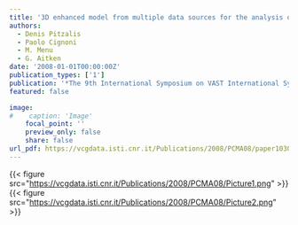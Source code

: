 ```yaml
---
title: '3D enhanced model from multiple data sources for the analysis of the Cylinder seal of Ibni-Sharrum'
authors:
  - Denis Pitzalis
  - Paolo Cignoni
  - M. Menu
  - G. Aitken
date: '2008-01-01T00:00:00Z'
publication_types: ['1']
publication: '*The 9th International Symposium on VAST International Symposium on Virtual Reality, Archaeology and Cultural Heritage*'
featured: false

image:
#    caption: 'Image'
    focal_point: ''
    preview_only: false
    share: false
url_pdf: https://vcgdata.isti.cnr.it/Publications/2008/PCMA08/paper1030_final.pdf
---
```

{{< figure src="https://vcgdata.isti.cnr.it/Publications/2008/PCMA08/Picture1.png" >}}
{{< figure src="https://vcgdata.isti.cnr.it/Publications/2008/PCMA08/Picture2.png" >}}
